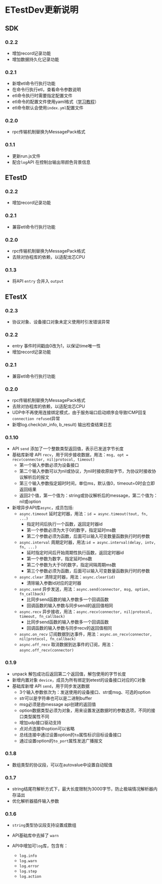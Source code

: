 
# ETestDev更新说明

## SDK


### 0.2.2
- 增加record记录功能
- 增加数据持久化记录功能

### 0.2.1
- 新增etl命令行执行功能
- 在命令行执行etl，查看命令参数说明
- etl命令执行时需要指定配置文件
- etl命令的配置文件使用yaml格式（[学习教程](http://www.ruanyifeng.com/blog/2016/07/yaml.html)）
- etl命令默认会使用`index.yml`配置文件

### 0.2.0
- rpc传输机制替换为MessagePack格式

### 0.1.1
- 更新run.js文件
- 配合`log`API 在控制台输出带颜色背景信息

## ETestD

### 0.2.2
- 增加record记录功能

### 0.2.1
- 兼容etl命令行执行功能

### 0.2.0
- rpc传输机制替换为MessagePack格式
- 去除对协程库的依赖，以适配龙芯CPU

### 0.1.3
- 将API `entry` 合并入 `output`


## ETestX

### 0.2.3
- 协议对象、设备接口对象未定义使用时引发错误异常

### 0.2.2
- entry 事件时间戳由0改为1，以保证time唯一性
- 增加record记录功能

### 0.2.1
- 兼容etl命令行执行功能

### 0.2.0
- rpc传输机制替换为MessagePack格式
- 去除对协程库的依赖，以适配龙芯CPU
- UDP中不再使用连接绑定模式，由于服务端口启动顺序会导致ICMP回复`connection refused`异常
- 新增log.check(str_info, b_result) 输出检查结果日志

### 0.1.10
- API `send` 添加了一个整数类型返回值，表示已发送字节长度
- 基础库新增 API `recv`，用于同步接收数据，用法：`msg, opt = recv(connector, nil|protocol, timeout)`
    - 第一个输入参数必须为设备接口
    - 第二个输入参数可以为nil或协议，为nil时接收原始字节，为协议时接收协议解析后的报文
    - 第三个输入参数指定超时时间，单位ms，默认值0，timeout=0时会立即返回结果
    - 返回2个值，第一个值为：string或协议解析后的message，第二个值为：nil或option
- 新增异步API库`async`，成员包括:
    - `async.timeout` 延时定时器，用法：`id = async.timeout(tout, fn, ...)`
        - 指定时间后执行一个函数，返回定时器id
        - 第一个参数必须为大于0的数字，指定延时ms数
        - 第二个参数必须为函数，后面可以输入可变数量函数执行时的参数
    - `async.interval` 周期定时器，用法:`id = async.interval(delay, intv, fn, ...)`
        - 延时指定时间后开始周期性执行函数，返回定时器id
        - 第一个参数为数字，指定延时ms数
        - 第二个参数为大于0的数字，指定间隔周期ms数
        - 第三个参数必须为函数，后面可以输入可变数量函数执行时的参数
    - `async.clear` 清除定时器，用法：`async.clear(id)`
        - 清除输入参数id对应的定时器
    - `async.send` 异步发送，用法：`async.send(connector, msg, option, fn_callback)`
        - 比同步send函数的输入参数多一个回调函数
        - 回调函数的输入参数与同步send的返回值相同
    - `async.recv` 异步接收，用法：`async.recv(connector, nil|protocol, timeout, fn_callback)`
        - 比同步send函数的输入参数多一个回调函数
        - 回调函数的输入参数与同步recv的返回值相同
    - `async.on_recv` 订阅数据到达事件，用法：`async.on_recv(connector, nil|protocol, fn_callback)`
    - `async.off_recv` 取消数据到达事件的订阅，用法：`async.off_recv(connector)`


### 0.1.9
- unpack 解包成功后返回第二个返回值，解包使用的字节长度
- 新增内置对象 `device`，成员为所有绑定到etest的设备接口对应的C对象
- 基础库新增 API `send`，用于同步发送数据
    - 3个输入参数依次为：发送使用的设备接口、str或msg、可选的option
    - str可以是字符串也可以是二进制buffer
    - msg必须是由message api创建的返回值
    - option数据类型必须为对象，用来设置发送数据时的参数选项，不同的接口类型属性不同
    - 增加udp接口驱动支持
    - 点对点连接中option可以省略
    - 总线连接中通过设置option的`to`属性标识目标设备接口
    - 通过设置option的`to_port`属性发送广播报文


### 0.1.8
- 数组类型的协议段，可以在autovalue中设置自动赋值

### 0.1.7
- string结尾符解析方式下，最大长度限制为3000字节，防止极端情况解析器内存溢出
- 优化解析器插件输入参数

### 0.1.6
- `string`类型协议段支持设置成数组
- API基础库中去掉了 `warn`
- API中增加可`log`库，包含有：

    - `log.info`
    - `log.warn`
    - `log.error`
    - `log.step`
    - `log.action`